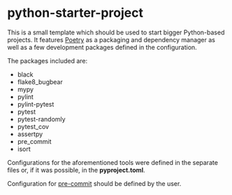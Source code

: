 # python-starter-project

This is a small template which should be used to start bigger Python-based
projects. It features [Poetry](https://python-poetry.org/) as a packaging and
dependency manager as well as a few development packages defined in the
configuration.

The packages included are:

- black
- flake8_bugbear
- mypy
- pylint
- pylint-pytest
- pytest
- pytest-randomly
- pytest_cov
- assertpy
- pre_commit
- isort

Configurations for the aforementioned tools were defined in the separate files
or, if it was possible, in the **pyproject.toml**.

Configuration for [pre-commit](https://pre-commit.com/) should be defined by the
user.
